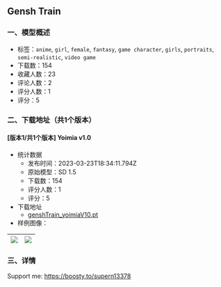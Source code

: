## Gensh Train
### 一、模型概述

- 标签：`anime`, `girl`, `female`, `fantasy`, `game character`, `girls`, `portraits`, `semi-realistic`, `video game`
- 下载数：154
- 收藏人数：23
- 评论人数：2
- 评分人数：1
- 评分：5

### 二、下载地址（共1个版本）

#### [版本1/共1个版本] Yoimia v1.0

- 统计数据
  - 发布时间：2023-03-23T18:34:11.794Z
  - 原始模型：SD 1.5
  - 下载数：154
  - 评分人数：1
  - 评分：5
- 下载地址
  - [genshTrain_yoimiaV10.pt](https://civitai.com/api/download/models/26936)
- 样例图像：

| <img src="https://image.civitai.com/xG1nkqKTMzGDvpLrqFT7WA/28f44ed0-8cfb-4a94-e913-fb01538de900/width=450/296770.jpeg" /> | <img src="https://image.civitai.com/xG1nkqKTMzGDvpLrqFT7WA/26bb9f24-adb8-429c-7e54-52d31ce2a000/width=450/297008.jpeg" /> |
| ---- | ---- |


### 三、详情
<p>Support me: <a target="_blank" rel="ugc" href="https://boosty.to/supern13378">https://boosty.to/supern13378</a></p>